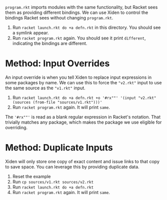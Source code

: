 `program.rkt` imports modules with the same functionality, but Racket
sees them as providing different bindings. We can use Xiden to control
the bindings Racket sees without changing `program.rkt`.

1. Run `racket launch.rkt do +a defn.rkt` in this directory. You should see a symlink appear.
2. Run `racket program.rkt` again. You should see it print `different`, indicating the bindings are different.


# Method: Input Overrides

An input override is when you tell Xiden to replace input expressions
in some packages by name. We can use this to force the `"v2.rkt"`
input to use the same source as the `"v1.rkt"` input.

1. Run `racket launch.rkt do +a defn.rkt +o '#rx""' '(input "v2.rkt" (sources (from-file "sources/v1.rkt")))'`
2. Run `racket program.rkt` again. It will print `same`.

The `'#rx""'` is read as a blank regular expression in Racket's
notation. That trivially matches any package, which makes the package
we use eligible for overriding.


# Method: Duplicate Inputs

Xiden will only store one copy of exact content and issue links to
that copy to save space. You can leverage this by providing duplicate
data.

1. Reset the example
2. Run `cp sources/v1.rkt sources/v2.rkt`
3. Run `racket launch.rkt do +a defn.rkt`
4. Run `racket program.rkt` again. It will print `same`.
